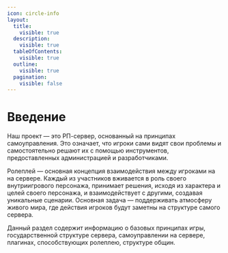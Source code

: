 ```yaml
---
icon: circle-info
layout:
  title:
    visible: true
  description:
    visible: true
  tableOfContents:
    visible: true
  outline:
    visible: true
  pagination:
    visible: false
---
```


# Введение

Наш проект — это РП-сервер, основанный на принципах самоуправления. Это означает, что игроки сами видят свои проблемы и самостоятельно решают их с помощью инструментов, предоставленных администрацией и разработчиками.



Ролеплей — основная концепция взаимодействия между игроками на на сервере. Каждый из участников вживается в роль своего внутриигрового персонажа, принимает решения, исходя из характера и целей своего персонажа, и взаимодействует с другими, создавая уникальные сценарии. Основная задача — поддерживать атмосферу живого мира, где действия игроков будут заметны на структуре самого сервера.



Данный раздел содержит информацию о базовых принципах игры, государственной структуре сервера, самоуправлении на сервере, плагинах, способствующих ролеплею, структуре общин.
